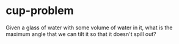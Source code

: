 # cup-problem
Given a glass of water with some volume of water in it, what is the maximum angle that we can tilt it so that it doesn't spill out?
